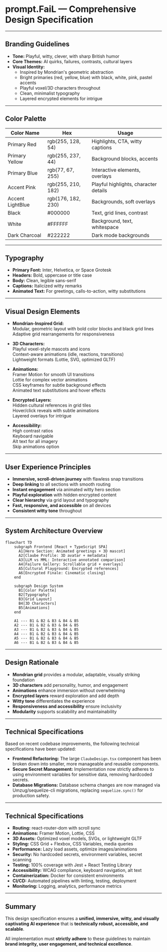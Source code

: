 # prompt.FaiL — Comprehensive Design Specification

---

## Branding Guidelines

- **Tone:** Playful, witty, clever, with sharp British humor
- **Core Themes:** AI quirks, failures, contrasts, cultural layers
- **Visual Identity:**  
  - Inspired by Mondrian's geometric abstraction  
  - Bright primaries (red, yellow, blue) with black, white, pink, pastel accents  
  - Playful voxel/3D characters throughout  
  - Clean, minimalist typography  
  - Layered encrypted elements for intrigue

---

## Color Palette

| Color Name       | Hex        | Usage                                         |
|------------------|------------|-----------------------------------------------|
| Primary Red      |rgb(255, 128, 54)    | Highlights, CTA, witty captions               |
| Primary Yellow   |rgb(255, 237, 44)    | Background blocks, accents                    |
| Primary Blue     |rgb(77, 67, 255)    | Interactive elements, overlays                |
| Accent Pink      |rgb(255, 210, 182)    | Playful highlights, character details         |
| Accent LightBlue |rgb(176, 182, 230)    | Backgrounds, soft overlays                    |
| Black            | #000000    | Text, grid lines, contrast                    |
| White            | #FFFFFF    | Background, text, whitespace                  |
| Dark Charcoal    | #222222    | Dark mode backgrounds                        |

---

## Typography

- **Primary Font:** Inter, Helvetica, or Space Grotesk
- **Headers:** Bold, uppercase or title case
- **Body:** Clean, legible sans-serif
- **Captions:** Italicized witty remarks
- **Animated Text:** For greetings, calls-to-action, witty substitutions

---

## Visual Design Elements

- **Mondrian-Inspired Grid:**  
  Modular, geometric layout with bold color blocks and black grid lines  
  Adaptive grid rearrangements for responsiveness

- **3D Characters:**  
  Playful voxel-style mascots and icons  
  Context-aware animations (idle, reactions, transitions)  
  Lightweight formats (Lottie, SVG, optimized GLTF)

- **Animations:**  
  Framer Motion for smooth UI transitions  
  Lottie for complex vector animations  
  CSS keyframes for subtle background effects  
  Animated text substitutions and hover effects

- **Encrypted Layers:**  
  Hidden cultural references in grid tiles  
  Hover/click reveals with subtle animations  
  Layered overlays for intrigue

- **Accessibility:**  
  High contrast ratios  
  Keyboard navigable  
  Alt text for all imagery  
  Skip animations option

---

## User Experience Principles

- **Immersive, scroll-driven journey** with flawless snap transitions
- **Deep linking** to all sections with smooth routing
- **Instant engagement** via animated witty hero section
- **Playful exploration** with hidden encrypted content
- **Clear hierarchy** via grid layout and typography
- **Fast, responsive, and accessible** on all devices
- **Consistent witty tone** throughout

---

## System Architecture Overview

```mermaid
flowchart TD
    subgraph Frontend [React + TypeScript SPA]
      A1[Hero Section: Animated greetings + 3D mascot]
      A2[Claube Profile: 3D avatar + metadata]
      A3[LLM vs MML: Interactive annotated comparison]
      A4[Failure Gallery: Scrollable grid + overlays]
      A5[Cultural Playground: Encrypted references]
      A6[Encrypted Finale: Cinematic closing]
    end

    subgraph Design System
      B1[Color Palette]
      B2[Typography]
      B3[Grid Layout]
      B4[3D Characters]
      B5[Animations]
    end

    A1 --- B1 & B2 & B3 & B4 & B5
    A2 --- B1 & B2 & B3 & B4 & B5
    A3 --- B1 & B2 & B3 & B4 & B5
    A4 --- B1 & B2 & B3 & B4 & B5
    A5 --- B1 & B2 & B3 & B4 & B5
    A6 --- B1 & B2 & B3 & B4 & B5
```

---

## Design Rationale

- **Mondrian grid** provides a modular, adaptable, visually striking foundation
- **3D characters** add personality, humor, and engagement
- **Animations** enhance immersion without overwhelming
- **Encrypted layers** reward exploration and add depth
- **Witty tone** differentiates the experience
- **Responsiveness and accessibility** ensure inclusivity
- **Modularity** supports scalability and maintainability

---

## Technical Specifications

Based on recent codebase improvements, the following technical specifications have been updated:

- **Frontend Refactoring:** The large `ClaubeDesign.tsx` component has been broken down into smaller, more manageable and reusable components.
- **Secure Secret Management:** Implementation now strictly adheres to using environment variables for sensitive data, removing hardcoded secrets.
- **Database Migrations:** Database schema changes are now managed via Umzug/sequelize-cli migrations, replacing `sequelize.sync()` for production safety.

---

## Technical Specifications

- **Routing:** react-router-dom with scroll sync
- **Animations:** Framer Motion, Lottie, CSS
- **3D Assets:** Optimized voxel models, SVGs, or lightweight GLTF
- **Styling:** CSS Grid + Flexbox, CSS Variables, media queries
- **Performance:** Lazy load assets, optimize images/animations
- **Security:** No hardcoded secrets, environment variables, secret scanning
- **Testing:** 100% coverage with Jest + React Testing Library
- **Accessibility:** WCAG compliance, keyboard navigation, alt text
- **Containerization:** Docker for consistent environments
- **CI/CD:** Automated pipelines with linting, testing, deployment
- **Monitoring:** Logging, analytics, performance metrics

---

## Summary

This design specification ensures a **unified, immersive, witty, and visually captivating AI experience** that is **technically robust, accessible, and scalable**.

All implementation must **strictly adhere** to these guidelines to maintain **brand integrity, user engagement, and technical excellence**.